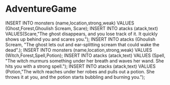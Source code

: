 # AdventureGame
INSERT INTO monsters (name,location,strong,weak)
VALUES (Ghost,Forest,Ghoulish Scream, Scare);
INSERT INTO atacks (atack,text)
VALUES(Scare,"The ghost disappears, and you lose track of it. It quickly shows up behind you and scares you.");
INSERT INTO atacks (Ghoulish Scream, "The ghost lets out and ear-splitting scream that could wake the dead".);
INSERT INTO monsters (name,location,strong,weak)
VALUES (Witch,Forest,Spell,Potion);
INSERT INTO atacks (atack,text)
VALUES (Spell, "The witch murmurs something under her breath and waves her wand. She hits you with a strong spell.");
INSERT INTO atacks (atack,text)
VALUES (Potion,"The witch reaches under her robes and pulls out a potion. She throws it at you, and the potion starts bubbling and burning you.");